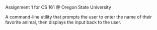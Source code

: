 Assignment 1 for CS 161 @ Oregon State University

A command-line utility that prompts the user to enter the name of their favorite animal, then displays the input back to the user.
